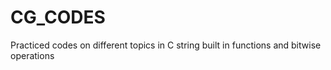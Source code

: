 # CG_CODES
Practiced codes on different topics in C
string built in functions and bitwise operations
